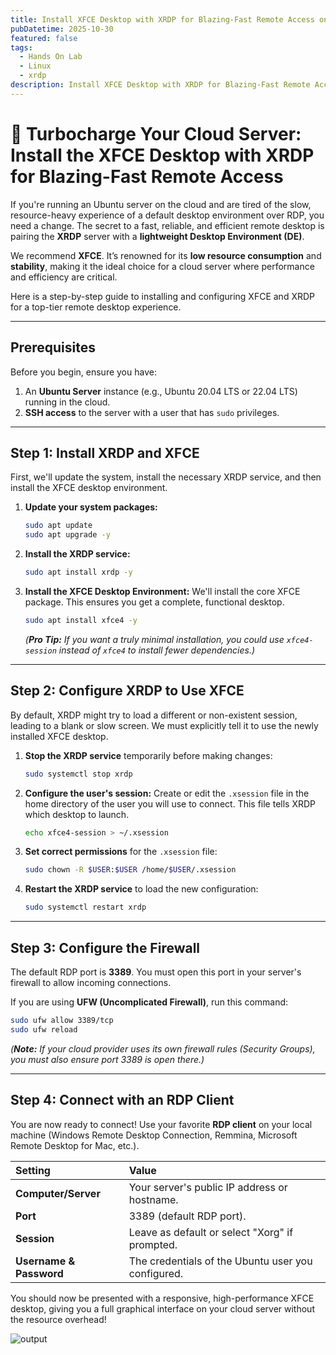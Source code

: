 ```yaml
---
title: Install XFCE Desktop with XRDP for Blazing-Fast Remote Access on Ubuntu Server
pubDatetime: 2025-10-30
featured: false
tags:
  - Hands On Lab
  - Linux
  - xrdp
description: Install XFCE Desktop with XRDP for Blazing-Fast Remote Access on Ubuntu Server
---
```


# 🚀 Turbocharge Your Cloud Server: Install the XFCE Desktop with XRDP for Blazing-Fast Remote Access

If you're running an Ubuntu server on the cloud and are tired of the slow, resource-heavy experience of a default desktop environment over RDP, you need a change. The secret to a fast, reliable, and efficient remote desktop is pairing the **XRDP** server with a **lightweight Desktop Environment (DE)**.

We recommend **XFCE**. It’s renowned for its **low resource consumption** and **stability**, making it the ideal choice for a cloud server where performance and efficiency are critical.

Here is a step-by-step guide to installing and configuring XFCE and XRDP for a top-tier remote desktop experience.

-----

## Prerequisites

Before you begin, ensure you have:

1.  An **Ubuntu Server** instance (e.g., Ubuntu 20.04 LTS or 22.04 LTS) running in the cloud.
2.  **SSH access** to the server with a user that has `sudo` privileges.

-----

## Step 1: Install XRDP and XFCE

First, we'll update the system, install the necessary XRDP service, and then install the XFCE desktop environment.

1.  **Update your system packages:**

    ```bash
    sudo apt update
    sudo apt upgrade -y
    ```

2.  **Install the XRDP service:**

    ```bash
    sudo apt install xrdp -y
    ```

3.  **Install the XFCE Desktop Environment:**
    We'll install the core XFCE package. This ensures you get a complete, functional desktop.

    ```bash
    sudo apt install xfce4 -y
    ```

    *(**Pro Tip:** If you want a truly minimal installation, you could use `xfce4-session` instead of `xfce4` to install fewer dependencies.)*

-----

## Step 2: Configure XRDP to Use XFCE

By default, XRDP might try to load a different or non-existent session, leading to a blank or slow screen. We must explicitly tell it to use the newly installed XFCE desktop.

1.  **Stop the XRDP service** temporarily before making changes:

    ```bash
    sudo systemctl stop xrdp
    ```

2.  **Configure the user's session:**
    Create or edit the `.xsession` file in the home directory of the user you will use to connect. This file tells XRDP which desktop to launch.

    ```bash
    echo xfce4-session > ~/.xsession
    ```

3.  **Set correct permissions** for the `.xsession` file:

    ```bash
    sudo chown -R $USER:$USER /home/$USER/.xsession
    ```

4.  **Restart the XRDP service** to load the new configuration:

    ```bash
    sudo systemctl restart xrdp
    ```

-----

## Step 3: Configure the Firewall

The default RDP port is **3389**. You must open this port in your server's firewall to allow incoming connections.

If you are using **UFW (Uncomplicated Firewall)**, run this command:

```bash
sudo ufw allow 3389/tcp
sudo ufw reload
```

*(**Note:** If your cloud provider uses its own firewall rules (Security Groups), you must also ensure port 3389 is open there.)*

-----

## Step 4: Connect with an RDP Client

You are now ready to connect\! Use your favorite **RDP client** on your local machine (Windows Remote Desktop Connection, Remmina, Microsoft Remote Desktop for Mac, etc.).

| Setting | Value |
| :--- | :--- |
| **Computer/Server** | Your server's public IP address or hostname. |
| **Port** | 3389 (default RDP port). |
| **Session** | Leave as default or select "Xorg" if prompted. |
| **Username & Password** | The credentials of the Ubuntu user you configured. |


You should now be presented with a responsive, high-performance XFCE desktop, giving you a full graphical interface on your cloud server without the resource overhead\!

![output](@/assets/images/Screenshot_20251030_154700.png)